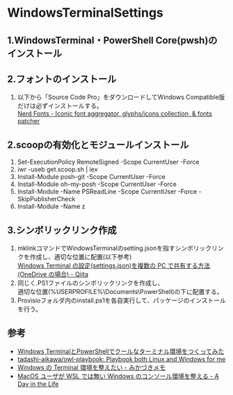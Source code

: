 # WindowsTerminalSettings  
## 1.WindowsTerminal・PowerShell Core(pwsh)のインストール  
## 2.フォントのインストール  
1. 以下から「Source Code Pro」をダウンロードしてWindows Compatible版だけは必ずインストールする。  
    <a href="https://www.nerdfonts.com/#home">Nerd Fonts - Iconic font aggregator, glyphs/icons collection, &amp; fonts patcher</a>  
## 2.scoopの有効化とモジュールインストール  
1. Set-ExecutionPolicy RemoteSigned -Scope CurrentUser -Force  
2. iwr -useb get.scoop.sh | iex  
3. Install-Module posh-git -Scope CurrentUser -Force  
4. Install-Module oh-my-posh -Scope CurrentUser -Force  
5. Install-Module -Name PSReadLine -Scope CurrentUser -Force -SkipPublisherCheck  
6. Install-Module -Name z  
## 3.シンボリックリンク作成  
1. mklinkコマンドでWindowsTerminalのsetting.jsonを指すシンボリックリンクを作成し、適切な位置に配置(以下参考)  
   <a href="https://qiita.com/ma2shita/items/a6256ef3d81329f52ec7">Windows Terminal の設定(settings.json)を複数の PC で共有する方法 (OneDrive の場合) - Qiita</a>  
2. 同じく.PS1ファイルのシンボリックリンクを作成し、  
   適切な位置(%USERPROFILE%\Documents\PowerShell)の下に配置する。  
3. Provisioフォルダ内のinstall.ps1を各自実行して、パッケージのインストールを行う。  
## 参考  
<ul>
<li><a href="https://blog.mamansoft.net/2020/05/31/windows-terminal-and-power-shell-makes-beautiful">Windows TerminalとPowerShellでクールなターミナル環境をつくってみた</a></li>
  <li><a href="https://github.com/tadashi-aikawa/owl-playbook">tadashi-aikawa/owl-playbook: Playbook both Linux and Windows for me</a></li>
  <li><a href="https://mikazuki.hatenablog.jp/entry/2020/08/01/173459">Windows の Terminal 環境を整えたい - みかづきメモ</a></li>
  <li><a href="https://secon.dev/entry/2020/08/17/070735/">MacOS ユーザが WSL では無い Windows のコンソール環境を整える - A Day in the Life</a></li>
</ul>